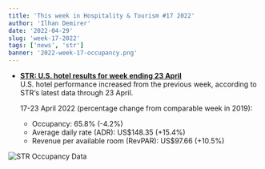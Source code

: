 ```yaml
---
title: 'This week in Hospitality & Tourism #17 2022'
author: 'Ilhan Demirer'
date: '2022-04-29'
slug: 'week-17-2022'
tags: ['news', 'str']
banner: '2022-week-17-occupancy.png'
---
```


- **[STR: U.S. hotel results for week ending 23 April](https://str.com/press-release/str-us-hotel-results-week-ending-16-april)**  
  U.S. hotel performance increased from the previous week, according to STR‘s latest data through 23 April.
  
  17-23 April 2022 (percentage change from comparable week in 2019):

  - Occupancy: 65.8% (-4.2%)
  - Average daily rate (ADR): US$148.35 (+15.4%)
  - Revenue per available room (RevPAR): US$97.66 (+10.5%)

![STR Occupancy Data](/images/blogimages/2022-week-17-occupancy.png)
